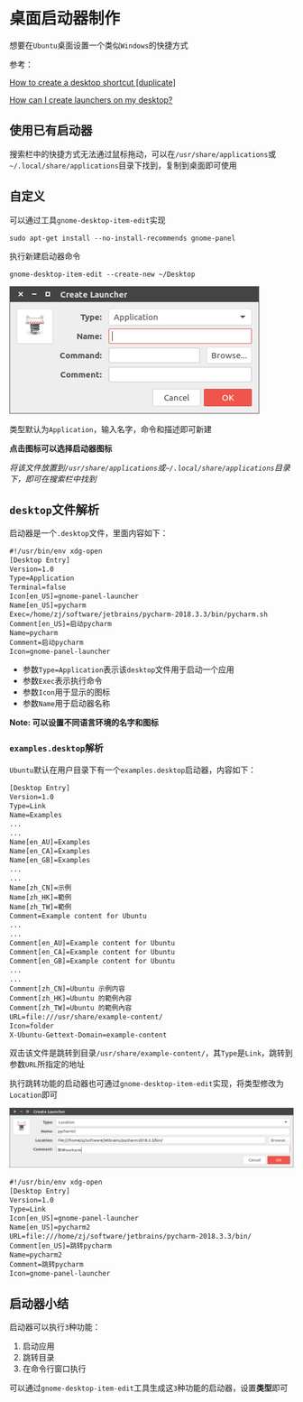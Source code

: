 
# 桌面启动器制作

想要在`Ubuntu`桌面设置一个类似`Windows`的快捷方式

参考：

[How to create a desktop shortcut [duplicate]](https://askubuntu.com/questions/854373/how-to-create-a-desktop-shortcut/854398)

[How can I create launchers on my desktop?](https://askubuntu.com/questions/64222/how-can-i-create-launchers-on-my-desktop)

## 使用已有启动器

搜索栏中的快捷方式无法通过鼠标拖动，可以在`/usr/share/applications`或`~/.local/share/applications`目录下找到，复制到桌面即可使用

## 自定义

可以通过工具`gnome-desktop-item-edit`实现

    sudo apt-get install --no-install-recommends gnome-panel

执行新建启动器命令

    gnome-desktop-item-edit --create-new ~/Desktop

![](./imgs/gnome-desktop.png)

类型默认为`Application`，输入名字，命令和描述即可新建

**点击图标可以选择启动器图标**

*将该文件放置到`/usr/share/applications`或`~/.local/share/applications`目录下，即可在搜索栏中找到*

## `desktop`文件解析

启动器是一个`.desktop`文件，里面内容如下：

    #!/usr/bin/env xdg-open
    [Desktop Entry]
    Version=1.0
    Type=Application
    Terminal=false
    Icon[en_US]=gnome-panel-launcher
    Name[en_US]=pycharm
    Exec=/home/zj/software/jetbrains/pycharm-2018.3.3/bin/pycharm.sh
    Comment[en_US]=启动pycharm
    Name=pycharm
    Comment=启动pycharm
    Icon=gnome-panel-launcher

* 参数`Type=Application`表示该`desktop`文件用于启动一个应用
* 参数`Exec`表示执行命令
* 参数`Icon`用于显示的图标
* 参数`Name`用于启动器名称

**Note: 可以设置不同语言环境的名字和图标**

### `examples.desktop`解析

`Ubuntu`默认在用户目录下有一个`examples.desktop`启动器，内容如下：

    [Desktop Entry]
    Version=1.0
    Type=Link
    Name=Examples
    ...
    ...
    Name[en_AU]=Examples
    Name[en_CA]=Examples
    Name[en_GB]=Examples
    ...
    ...
    Name[zh_CN]=示例
    Name[zh_HK]=範例
    Name[zh_TW]=範例
    Comment=Example content for Ubuntu
    ...
    ...
    Comment[en_AU]=Example content for Ubuntu
    Comment[en_CA]=Example content for Ubuntu
    Comment[en_GB]=Example content for Ubuntu
    ...
    ...
    Comment[zh_CN]=Ubuntu 示例内容
    Comment[zh_HK]=Ubuntu 的範例內容
    Comment[zh_TW]=Ubuntu 的範例內容
    URL=file:///usr/share/example-content/
    Icon=folder
    X-Ubuntu-Gettext-Domain=example-content

双击该文件是跳转到目录`/usr/share/example-content/`，其`Type`是`Link`，跳转到参数`URL`所指定的地址

执行跳转功能的启动器也可通过`gnome-desktop-item-edit`实现，将类型修改为`Location`即可

![](./imgs/desktop-location.png)

    #!/usr/bin/env xdg-open
    [Desktop Entry]
    Version=1.0
    Type=Link
    Icon[en_US]=gnome-panel-launcher
    Name[en_US]=pycharm2
    URL=file:///home/zj/software/jetbrains/pycharm-2018.3.3/bin/
    Comment[en_US]=跳转pycharm
    Name=pycharm2
    Comment=跳转pycharm
    Icon=gnome-panel-launcher

## 启动器小结

启动器可以执行`3`种功能：

1. 启动应用
2. 跳转目录
3. 在命令行窗口执行

可以通过`gnome-desktop-item-edit`工具生成这`3`种功能的启动器，设置**类型**即可